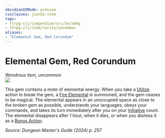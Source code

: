 ```yaml
---
obsidianUIMode: preview
cssclasses: json5e-item
tags:
- ttrpg-cli/compendium/src/5e/xdmg
- ttrpg-cli/item/rarity/uncommon
aliases: 
- "Elemental Gem, Red Corundum"
---
```

# Elemental Gem, Red Corundum
*Wondrous item, uncommon*  
![](2-Mechanics/CLI/items/img/elemental-gem-red-corundum.webp#right)


This gem contains a mote of elemental energy. When you take a [Utilize](2-Mechanics/CLI/rules/actions.md#Utilize) action to break the gem, a [Fire Elemental](2-Mechanics/CLI/bestiary/elemental/fire-elemental-xmm.md) is summoned, and the gem ceases to be magical. The elemental appears in an unoccupied space as close to the broken gem as possible, understands your languages, obeys your commands, and takes its turn immediately after you on your [Initiative](2-Mechanics/CLI/rules/variant-rules/initiative-xphb.md) count. The elemental disappears after 1 hour, when it dies, or when you dismiss it as a [Bonus Action](2-Mechanics/CLI/rules/variant-rules/bonus-action-xphb.md).

*Source: Dungeon Master's Guide (2024) p. 257*